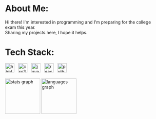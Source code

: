 # About Me:
Hi there! I'm interested in programming and I'm preparing for the college exam this year. <br> Sharing my projects here, I hope it helps.

# Tech Stack:
<div align="left">
  <img src="https://cdn.jsdelivr.net/gh/devicons/devicon/icons/html5/html5-original.svg" height="30" alt="html5 logo"  />
  <img width="5" />
  <img src="https://cdn.jsdelivr.net/gh/devicons/devicon/icons/css3/css3-original.svg" height="30" alt="css3 logo"  />
  <img width="5" />
  <img src="https://cdn.jsdelivr.net/gh/devicons/devicon/icons/javascript/javascript-original.svg" height="30" alt="javascript logo"  />
  <img width="5" />
  <img src="https://cdn.jsdelivr.net/gh/devicons/devicon/icons/react/react-original.svg" height="30" alt="react logo"  />
  <img width="5" />
  <img src="https://cdn.jsdelivr.net/gh/devicons/devicon/icons/python/python-original.svg" height="30" alt="python logo"  />
</div>

<br>
<div align="left">
  <img src="https://github-readme-stats.vercel.app/api?username=chefberke&hide_title=true&hide_rank=false&show_icons=false&include_all_commits=true&count_private=true&disable_animations=false&theme=dark&locale=en&hide_border=false" height="115" alt="stats graph"  />
  <img src="https://github-readme-stats.vercel.app/api/top-langs?username=chefberke&locale=en&hide_title=false&layout=compact&card_width=320&langs_count=5&theme=dark&hide_border=false" height="115" alt="languages graph"  />
</div>

